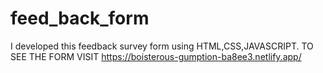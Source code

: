 # feed_back_form
I developed this feedback survey form using HTML,CSS,JAVASCRIPT. TO SEE THE FORM VISIT https://boisterous-gumption-ba8ee3.netlify.app/
